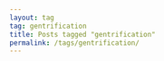 ```yaml
---
layout: tag
tag: gentrification
title: Posts tagged "gentrification"
permalink: /tags/gentrification/
---
```

